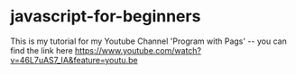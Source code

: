 # javascript-for-beginners

This is my tutorial for my Youtube Channel 'Program with Pags' -- you can find the link here https://www.youtube.com/watch?v=46L7uAS7_IA&feature=youtu.be
